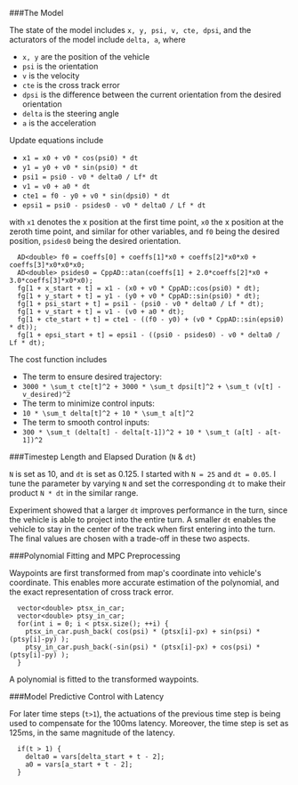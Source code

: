 
###The Model

The state of the model includes `x, y, psi, v, cte, dpsi`, and the acturators of the model include `delta, a`, where

* `x, y` are the position of the vehicle
* `psi` is the orientation
* `v` is the velocity
* `cte` is the cross track error
* `dpsi` is the difference between the current orientation from the desired orientation
* `delta` is the steering angle
* `a` is the acceleration

Update equations include

* `x1 = x0 + v0 * cos(psi0) * dt`
* `y1 = y0 + v0 * sin(psi0) * dt`
* `psi1 = psi0 - v0 * delta0 / Lf* dt`
* `v1 = v0 + a0 * dt`
* `cte1 = f0 - y0 + v0 * sin(dpsi0) * dt`
* `epsi1 = psi0 - psides0 - v0 * delta0 / Lf * dt`

with `x1` denotes the x position at the first time point, `x0` the x position at the zeroth time point, and similar for other variables, and `f0` being the desired position, `psides0` being the desired orientation.

      
      AD<double> f0 = coeffs[0] + coeffs[1]*x0 + coeffs[2]*x0*x0 + coeffs[3]*x0*x0*x0;
      AD<double> psides0 = CppAD::atan(coeffs[1] + 2.0*coeffs[2]*x0 + 3.0*coeffs[3]*x0*x0);
      fg[1 + x_start + t] = x1 - (x0 + v0 * CppAD::cos(psi0) * dt);
      fg[1 + y_start + t] = y1 - (y0 + v0 * CppAD::sin(psi0) * dt);
      fg[1 + psi_start + t] = psi1 - (psi0 - v0 * delta0 / Lf * dt);
      fg[1 + v_start + t] = v1 - (v0 + a0 * dt);
      fg[1 + cte_start + t] = cte1 - ((f0 - y0) + (v0 * CppAD::sin(epsi0) * dt));
      fg[1 + epsi_start + t] = epsi1 - ((psi0 - psides0) - v0 * delta0 / Lf * dt);
      
The cost function includes

* The term to ensure desired trajectory:
* `3000 * \sum_t cte[t]^2 + 3000 * \sum_t dpsi[t]^2 + \sum_t (v[t] - v_desired)^2` 
* The term to minimize control inputs:
* `10 * \sum_t delta[t]^2 + 10 * \sum_t a[t]^2`
* The term to smooth control inputs:
* `300 * \sum_t (delta[t] - delta[t-1])^2 + 10 * \sum_t (a[t] - a[t-1])^2`

###Timestep Length and Elapsed Duration (`N` & `dt`)

`N` is set as 10, and `dt` is set as 0.125. I started with `N = 25` and `dt = 0.05`. I tune the parameter by varying `N` and set the corresponding `dt` to make their product `N * dt` in the similar range.

Experiment showed that a larger `dt` improves performance in the turn, since the vehicle is able to project into the entire turn. A smaller `dt` enables the vehicle to stay in the center of the track when first entering into the turn. The final values are chosen with a trade-off in these two aspects.

###Polynomial Fitting and MPC Preprocessing

Waypoints are first transformed from map's coordinate into vehicle's coordinate. This enables more accurate estimation of the polynomial, and the exact representation of cross track error.

      vector<double> ptsx_in_car;
      vector<double> ptsy_in_car;
      for(int i = 0; i < ptsx.size(); ++i) {
        ptsx_in_car.push_back( cos(psi) * (ptsx[i]-px) + sin(psi) * (ptsy[i]-py) );
        ptsy_in_car.push_back(-sin(psi) * (ptsx[i]-px) + cos(psi) * (ptsy[i]-py) );
      }

A polynomial is fitted to the transformed waypoints.

###Model Predictive Control with Latency

For later time steps (`t>1`), the actuations of the previous time step is being used to compensate for the 100ms latency. Moreover, the time step is set as 125ms, in the same magnitude of the latency.

      if(t > 1) {
        delta0 = vars[delta_start + t - 2];
        a0 = vars[a_start + t - 2];
      }